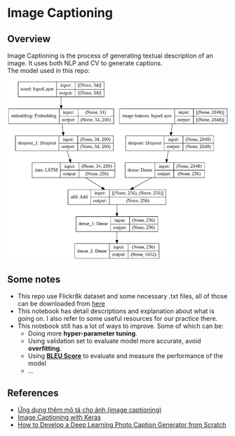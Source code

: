 # Image Captioning  
## Overview  
Image Captioning is the process of generating textual description of an image. It uses both NLP and CV to generate captions.  
The model used in this repo:  

![model](https://github.com/thanhtvt/ML-DL-projects/blob/main/image_captioning/model.png)  
  
## Some notes
- This repo use Flickr8k dataset and some necessary .txt files, all of those can be downloaded from [here](https://drive.google.com/file/d/1Jr9K1L-grIC5UQjff4UPN5A29aJL86cn/view?usp=sharing)  
- This notebook has detail descriptions and explanation about what is going on. I also refer to some useful resources for our practice there.  
- This notebook still has a lot of ways to improve. Some of which can be:
  * Doing more **hyper-parameter tuning**.
  * Using validation set to evaluate model more accurate, avoid **overfitting**.
  * Using **[BLEU Score](https://machinelearningmastery.com/calculate-bleu-score-for-text-python/)** to evaluate and measure the performance of the model
  * ...
  
## References  
- [Ứng dụng thêm mô tả cho ảnh (image captioning)](https://nttuan8.com/bai-15-ung-dung-them-mo-ta-cho-anh-image-captioning/)
- [Image Captioning with Keras](https://towardsdatascience.com/image-captioning-with-keras-teaching-computers-to-describe-pictures-c88a46a311b8)
- [How to Develop a Deep Learning Photo Caption Generator from Scratch](https://machinelearningmastery.com/develop-a-deep-learning-caption-generation-model-in-python/)

